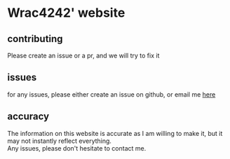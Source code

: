 # Wrac4242' website

## contributing

Please create an issue or a pr, and we will try to fix it

## issues

for any issues, please either create an issue on github, or email me [here](mailto:wrac4242@gmail.com)

## accuracy

The information on this website is accurate as I am willing to make it, but it may not instantly reflect everything.  
Any issues, please don't hesitate to contact me.

